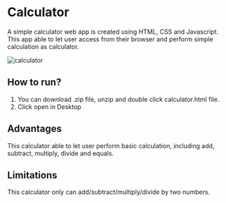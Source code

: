# Calculator
A simple calculator web app is created using HTML, CSS and Javascript. This app able to let user access from their browser and perform simple calculation as calculator. 

![calculator](https://user-images.githubusercontent.com/22289585/44197843-62c19e80-a172-11e8-8542-430b5d525de7.JPG)

## How to run?
1. You can download .zip file, unzip and double click calculator.html file.
2. Click open in Desktop

## Advantages
This calculator able to let user perform basic calculation, including add, subtract, multiply, divide and equals.

## Limitations
This calculator only can add/subtract/multiply/divide by two numbers.

